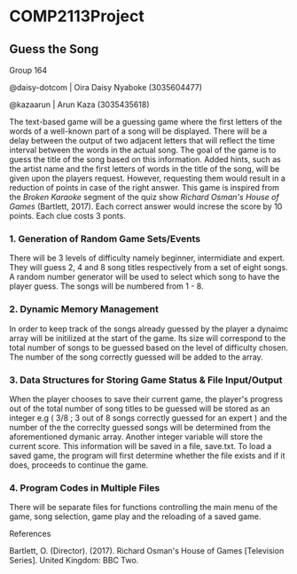 # COMP2113Project
## Guess the Song

Group 164

@daisy-dotcom | Oira Daisy Nyaboke (3035604477)

@kazaarun | Arun Kaza (3035435618)

The text-based game will be a guessing game where the first letters of the words of a well-known part of 
a song will be displayed. There will be a delay between the output of two adjacent letters that will reflect
the time interval between the words in the actual song. The goal of the game is to guess the title of the song
based on this information. Added hints, such as the artist name and the first letters of words in the title of the song, will be given upon the players request. However, requesting them would result in a reduction of points in case of the right answer. This game is inspired from the *Broken Karaoke* segment of the quiz show *Richard Osman's House of Games* (Bartlett, 2017). Each correct answer would increse the score by 10 points. Each clue costs 3 ponts.

### 1. Generation of Random Game Sets/Events

There will be 3 levels of difficulty namely beginner, intermidiate and expert. They will guess 2, 4 and 8 song 
titles respectively from a set of eight songs. A random number generator will be used to select which song to 
have the player guess. The songs will be numbered from 1 - 8.

### 2. Dynamic Memory Management

In order to keep track of the songs already guessed by the player a dynaimc array will be initilized at the start 
of the game. Its size will correspond to the total number of songs to be guessed based on the level of difficulty
chosen. The number of the song correctly guessed will be added to the array.

### 3. Data Structures for Storing Game Status & File Input/Output

When the player chooses to save their current game, the player's progress out of the total number of song titles to be guessed 
will be stored as an integer e.g ( 3/8 ; 3 out of 8 songs correctly guessed for an expert ) and the number of the the correclty
guessed songs will be determined from the aforementioned dymanic array. Another integer variable will store the current score. This information will be saved in a file, save.txt. To load a saved game, the program will first determine whether the file exists and if it does, proceeds to continue the game.

### 4. Program Codes in Multiple Files

There will be separate files for functions controlling the main menu of the game, song selection, game play and the reloading of a
saved game. 

References

Bartlett, O. (Director). (2017). Richard Osman's House of Games [Television Series]. United Kingdom: BBC Two.

